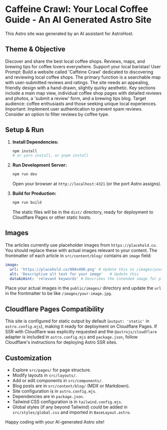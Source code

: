 
# Caffeine Crawl: Your Local Coffee Guide - An AI Generated Astro Site

This Astro site was generated by an AI assistant for AstroHost.

## Theme & Objective
Discover and share the best local coffee shops. Reviews, maps, and brewing tips for coffee lovers everywhere. Support your local baristas!
User Prompt: Build a website called 'Caffeine Crawl' dedicated to discovering and reviewing local coffee shops. The primary function is a searchable map with user-submitted reviews and ratings. The site needs an appealing, friendly design with a hand-drawn, slightly quirky aesthetic. Key sections include a main map view, individual coffee shop pages with detailed reviews and photos, a 'submit a review' form, and a brewing tips blog. Target audience: coffee enthusiasts and those seeking unique local experiences. Important: Implement user authentication to prevent spam reviews. Consider an option to filter reviews by coffee type.

## Setup & Run

1.  **Install Dependencies:**
    ```bash
    npm install 
    # or yarn install, or pnpm install
    ```

2.  **Run Development Server:**
    ```bash
    npm run dev
    ```
    Open your browser at `http://localhost:4321` (or the port Astro assigns).

3.  **Build for Production:**
    ```bash
    npm run build
    ```
    The static files will be in the `dist/` directory, ready for deployment to Cloudflare Pages or other static hosts.

## Images
The articles currently use placeholder images from `https://placehold.co`. You should replace these with actual images relevant to your content.
The frontmatter of each article in `src/content/blog/` contains an `image` field:
```yaml
image:
  url: 'https://placehold.co/800x400.png' # Update this to /images/your-image.jpg after placing it in public/images
  alt: 'Descriptive alt text for your image'   # Update this
  dataAiHint: 'relevant keywords' # Describes the intended image for placeholder replacement tools
```
Place your actual images in the `public/images/` directory and update the `url` in the frontmatter to be like `/images/your-image.jpg`.

## Cloudflare Pages Compatibility
This site is configured for static output by default (`output: 'static'` in `astro.config.mjs`), making it ready for deployment on Cloudflare Pages.
If SSR with Cloudflare was explicitly requested and the `@astrojs/cloudflare` adapter is included in `astro.config.mjs` and `package.json`, follow Cloudflare's instructions for deploying Astro SSR sites.

## Customization
- Explore `src/pages/` for page structure.
- Modify layouts in `src/layouts/`.
- Add or edit components in `src/components/`.
- Blog posts are in `src/content/blog/` (MDX or Markdown).
- Site configuration is in `astro.config.mjs`.
- Dependencies are in `package.json`.
- Tailwind CSS configuration is in `tailwind.config.mjs`.
- Global styles (if any beyond Tailwind) could be added in `src/styles/global.css` and imported in `BaseLayout.astro`.

Happy coding with your AI-generated Astro site!
  